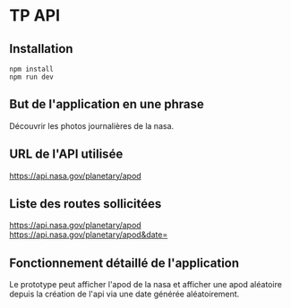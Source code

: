 # TP API

## Installation

```
npm install
npm run dev
```

## But de l'application en une phrase

Découvrir les photos journalières de la nasa.

## URL de l'API utilisée

https://api.nasa.gov/planetary/apod

## Liste des routes sollicitées

https://api.nasa.gov/planetary/apod
https://api.nasa.gov/planetary/apod&date=

## Fonctionnement détaillé de l'application

Le prototype peut afficher l'apod de la nasa et afficher une apod aléatoire
depuis la création de l'api via une date générée aléatoirement.